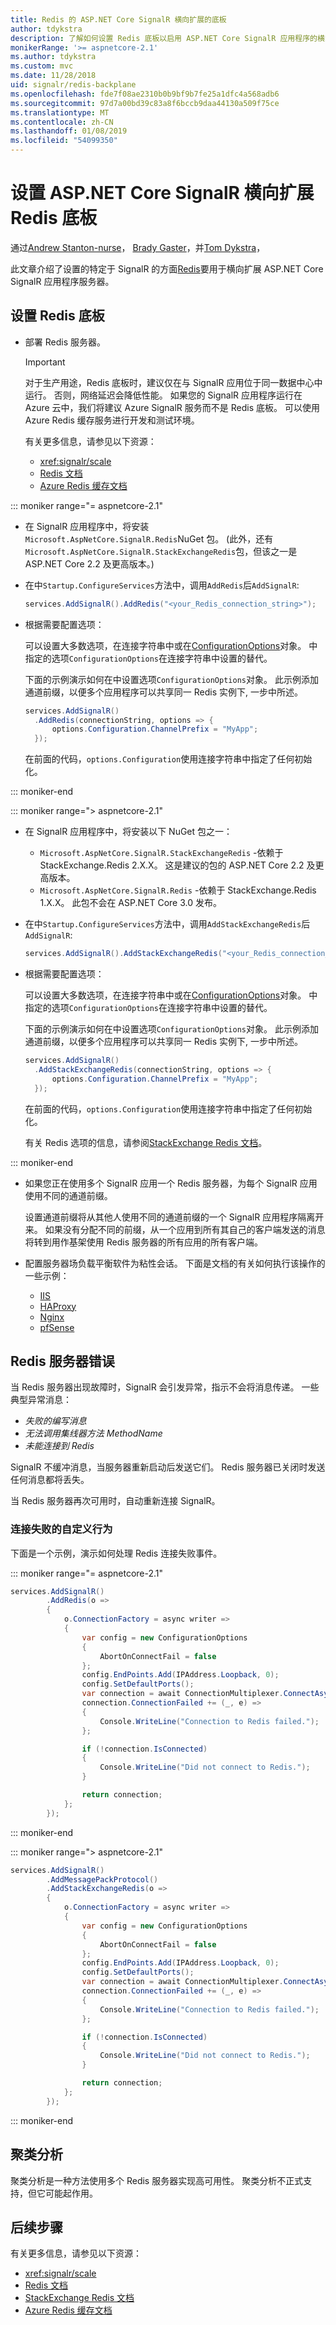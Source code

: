 ```yaml
---
title: Redis 的 ASP.NET Core SignalR 横向扩展的底板
author: tdykstra
description: 了解如何设置 Redis 底板以启用 ASP.NET Core SignalR 应用程序的横向扩展。
monikerRange: '>= aspnetcore-2.1'
ms.author: tdykstra
ms.custom: mvc
ms.date: 11/28/2018
uid: signalr/redis-backplane
ms.openlocfilehash: fde7f08ae2310b0b9bf9b7fe25a1dfc4a568adb6
ms.sourcegitcommit: 97d7a00bd39c83a8f6bccb9daa44130a509f75ce
ms.translationtype: MT
ms.contentlocale: zh-CN
ms.lasthandoff: 01/08/2019
ms.locfileid: "54099350"
---
```

# <a name="set-up-a-redis-backplane-for-aspnet-core-signalr-scale-out"></a>设置 ASP.NET Core SignalR 横向扩展 Redis 底板

通过[Andrew Stanton-nurse](https://twitter.com/anurse)， [Brady Gaster](https://twitter.com/bradygaster)，并[Tom Dykstra](https://github.com/tdykstra)，

此文章介绍了设置的特定于 SignalR 的方面[Redis](https://redis.io/)要用于横向扩展 ASP.NET Core SignalR 应用程序服务器。

## <a name="set-up-a-redis-backplane"></a>设置 Redis 底板

* 部署 Redis 服务器。

  > [!IMPORTANT] 
  > 对于生产用途，Redis 底板时，建议仅在与 SignalR 应用位于同一数据中心中运行。 否则，网络延迟会降低性能。 如果您的 SignalR 应用程序运行在 Azure 云中，我们将建议 Azure SignalR 服务而不是 Redis 底板。 可以使用 Azure Redis 缓存服务进行开发和测试环境。

  有关更多信息，请参见以下资源：

  * <xref:signalr/scale>
  * [Redis 文档](https://redis.io/)
  * [Azure Redis 缓存文档](https://docs.microsoft.com/en-us/azure/redis-cache/)

::: moniker range="= aspnetcore-2.1"

* 在 SignalR 应用程序中，将安装`Microsoft.AspNetCore.SignalR.Redis`NuGet 包。 (此外，还有`Microsoft.AspNetCore.SignalR.StackExchangeRedis`包，但该之一是 ASP.NET Core 2.2 及更高版本。)

* 在中`Startup.ConfigureServices`方法中，调用`AddRedis`后`AddSignalR`:

  ```csharp
  services.AddSignalR().AddRedis("<your_Redis_connection_string>");
  ```

* 根据需要配置选项：
 
  可以设置大多数选项，在连接字符串中或在[ConfigurationOptions](https://stackexchange.github.io/StackExchange.Redis/Configuration#configuration-options)对象。 中指定的选项`ConfigurationOptions`在连接字符串中设置的替代。

  下面的示例演示如何在中设置选项`ConfigurationOptions`对象。 此示例添加通道前缀，以便多个应用程序可以共享同一 Redis 实例下, 一步中所述。

  ```csharp
  services.AddSignalR()
    .AddRedis(connectionString, options => {
        options.Configuration.ChannelPrefix = "MyApp";
    });
  ```

  在前面的代码，`options.Configuration`使用连接字符串中指定了任何初始化。

::: moniker-end

::: moniker range="> aspnetcore-2.1"

* 在 SignalR 应用程序中，将安装以下 NuGet 包之一：

  * `Microsoft.AspNetCore.SignalR.StackExchangeRedis` -依赖于 StackExchange.Redis 2.X.X。 这是建议的包的 ASP.NET Core 2.2 及更高版本。
  * `Microsoft.AspNetCore.SignalR.Redis` -依赖于 StackExchange.Redis 1.X.X。 此包不会在 ASP.NET Core 3.0 发布。

* 在中`Startup.ConfigureServices`方法中，调用`AddStackExchangeRedis`后`AddSignalR`:

  ```csharp
  services.AddSignalR().AddStackExchangeRedis("<your_Redis_connection_string>");
  ```

* 根据需要配置选项：
 
  可以设置大多数选项，在连接字符串中或在[ConfigurationOptions](https://stackexchange.github.io/StackExchange.Redis/Configuration#configuration-options)对象。 中指定的选项`ConfigurationOptions`在连接字符串中设置的替代。

  下面的示例演示如何在中设置选项`ConfigurationOptions`对象。 此示例添加通道前缀，以便多个应用程序可以共享同一 Redis 实例下, 一步中所述。

  ```csharp
  services.AddSignalR()
    .AddStackExchangeRedis(connectionString, options => {
        options.Configuration.ChannelPrefix = "MyApp";
    });
  ```

  在前面的代码，`options.Configuration`使用连接字符串中指定了任何初始化。

  有关 Redis 选项的信息，请参阅[StackExchange Redis 文档](https://stackexchange.github.io/StackExchange.Redis/Configuration.html)。

::: moniker-end

* 如果您正在使用多个 SignalR 应用一个 Redis 服务器，为每个 SignalR 应用使用不同的通道前缀。

  设置通道前缀将从其他人使用不同的通道前缀的一个 SignalR 应用程序隔离开来。 如果没有分配不同的前缀，从一个应用到所有其自己的客户端发送的消息将转到用作基架使用 Redis 服务器的所有应用的所有客户端。

* 配置服务器场负载平衡软件为粘性会话。 下面是文档的有关如何执行该操作的一些示例：

  * [IIS](/iis/extensions/configuring-application-request-routing-arr/http-load-balancing-using-application-request-routing)
  * [HAProxy](https://www.haproxy.com/blog/load-balancing-affinity-persistence-sticky-sessions-what-you-need-to-know/)
  * [Nginx](https://docs.nginx.com/nginx/admin-guide/load-balancer/http-load-balancer/#sticky)
  * [pfSense](https://www.netgate.com/docs/pfsense/loadbalancing/inbound-load-balancing.html#sticky-connections)

## <a name="redis-server-errors"></a>Redis 服务器错误

当 Redis 服务器出现故障时，SignalR 会引发异常，指示不会将消息传递。 一些典型异常消息：

* *失败的编写消息*
* *无法调用集线器方法 MethodName*
* *未能连接到 Redis*

SignalR 不缓冲消息，当服务器重新启动后发送它们。 Redis 服务器已关闭时发送任何消息都将丢失。

当 Redis 服务器再次可用时，自动重新连接 SignalR。

### <a name="custom-behavior-for-connection-failures"></a>连接失败的自定义行为

下面是一个示例，演示如何处理 Redis 连接失败事件。

::: moniker range="= aspnetcore-2.1"

```csharp
services.AddSignalR()
        .AddRedis(o =>
        {
            o.ConnectionFactory = async writer =>
            {
                var config = new ConfigurationOptions
                {
                    AbortOnConnectFail = false
                };
                config.EndPoints.Add(IPAddress.Loopback, 0);
                config.SetDefaultPorts();
                var connection = await ConnectionMultiplexer.ConnectAsync(config, writer);
                connection.ConnectionFailed += (_, e) =>
                {
                    Console.WriteLine("Connection to Redis failed.");
                };

                if (!connection.IsConnected)
                {
                    Console.WriteLine("Did not connect to Redis.");
                }

                return connection;
            };
        });
```

::: moniker-end

::: moniker range="> aspnetcore-2.1"

```csharp
services.AddSignalR()
        .AddMessagePackProtocol()
        .AddStackExchangeRedis(o =>
        {
            o.ConnectionFactory = async writer =>
            {
                var config = new ConfigurationOptions
                {
                    AbortOnConnectFail = false
                };
                config.EndPoints.Add(IPAddress.Loopback, 0);
                config.SetDefaultPorts();
                var connection = await ConnectionMultiplexer.ConnectAsync(config, writer);
                connection.ConnectionFailed += (_, e) =>
                {
                    Console.WriteLine("Connection to Redis failed.");
                };

                if (!connection.IsConnected)
                {
                    Console.WriteLine("Did not connect to Redis.");
                }

                return connection;
            };
        });
```

::: moniker-end

## <a name="clustering"></a>聚类分析

聚类分析是一种方法使用多个 Redis 服务器实现高可用性。 聚类分析不正式支持，但它可能起作用。

## <a name="next-steps"></a>后续步骤

有关更多信息，请参见以下资源：

* <xref:signalr/scale>
* [Redis 文档](https://redis.io/documentation)
* [StackExchange Redis 文档](https://stackexchange.github.io/StackExchange.Redis/)
* [Azure Redis 缓存文档](https://docs.microsoft.com/en-us/azure/redis-cache/)
